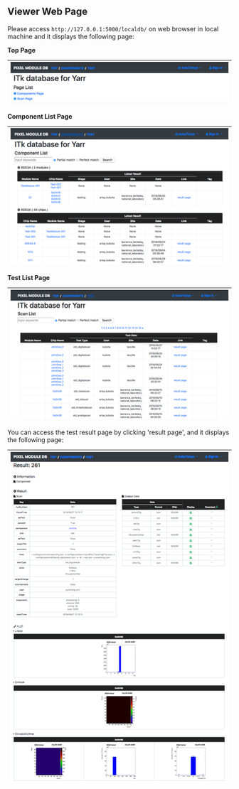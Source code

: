 ## Viewer Web Page

Please access `http://127.0.0.1:5000/localdb/` on web browser in local machine and it displays the following page:

**Top Page**

|![Viewer Top Page](../images/viewer/top.png)|
|:-:|

**Component List Page**

|![Viewer Component Top Page](../images/viewer/top_component.png)|
|:-:|

**Test List Page**

|![Viewer Test Top Page](../images/viewer/top_test.png)|
|:-:|

You can access the test result page by clicking 'result page', and it displays the following page:

|![Viewer Result Page](../images/viewer/result.png)|
|:-:|


